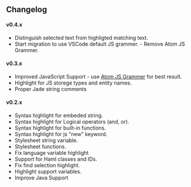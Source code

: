 ## Changelog

#### v0.4.x
- Distinguish selected text from highligted matching text.
- Start migration to use VSCode default JS grammer. - Remove Atom JS Grammer.

#### v0.3.x
- Improved JavaScript Support - use [Atom JS Grammer][atom-grammer-url] for best result.
- Highlight for JS storege types and entity names.
- Proper Jade string comments

#### v0.2.x
- Syntax highlight for embeded string.
- Syntax highlight for Logical operators (and, or).
- Syntax highlight for built-in functions.
- Syntax highlight for js "new" keyword.
- Stylesheet string variable.
- Stylesheet functions.
- Fix language variable highlight
- Support for Haml classes and IDs.
- Fix find selection highlight.
- Highlight support variables.
- Improve Java Support


[atom-grammer-url]: https://marketplace.visualstudio.com/items?itemName=ms-vscode.js-atom-grammar
